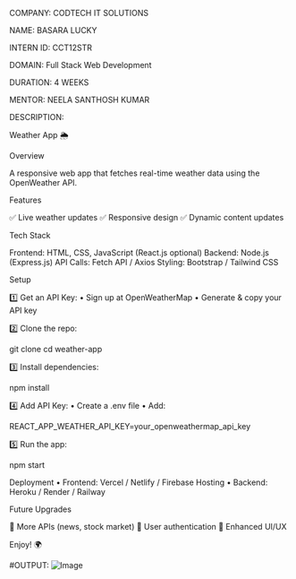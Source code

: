 
COMPANY: CODTECH IT SOLUTIONS

NAME: BASARA LUCKY

INTERN ID: CCT12STR

DOMAIN: Full Stack Web Development

DURATION: 4 WEEKS

MENTOR: NEELA SANTHOSH KUMAR

DESCRIPTION: 

Weather App 🌦️

Overview

A responsive web app that fetches real-time weather data using the OpenWeather API.

Features

✅ Live weather updates
✅ Responsive design
✅ Dynamic content updates

Tech Stack

Frontend: HTML, CSS, JavaScript (React.js optional)
Backend: Node.js (Express.js)
API Calls: Fetch API / Axios
Styling: Bootstrap / Tailwind CSS

Setup

1️⃣ Get an API Key:
	•	Sign up at OpenWeatherMap
	•	Generate & copy your API key

2️⃣ Clone the repo:

git clone
cd weather-app

3️⃣ Install dependencies:

npm install

4️⃣ Add API Key:
	•	Create a .env file
	•	Add:

REACT_APP_WEATHER_API_KEY=your_openweathermap_api_key


5️⃣ Run the app:

npm start

Deployment
	•	Frontend: Vercel / Netlify / Firebase Hosting
	•	Backend: Heroku / Render / Railway

Future Upgrades

🚀 More APIs (news, stock market)
🔐 User authentication
🎨 Enhanced UI/UX

Enjoy! 🌍

#OUTPUT: ![Image](https://github.com/user-attachments/assets/4836be48-6154-43cb-8fd6-16b8bf5c0281)
